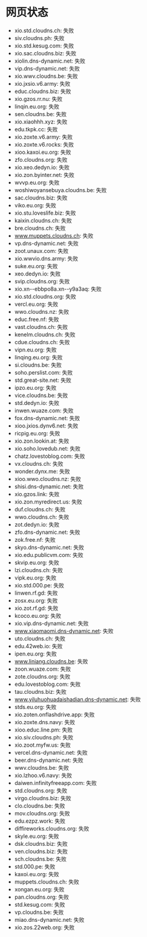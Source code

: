# 网页状态
- xio.std.cloudns.ch: 失败
- siv.cloudns.ph: 失败
- xio.std.kesug.com: 失败
- xio.sac.cloudns.biz: 失败
- xiolin.dns-dynamic.net: 失败
- vip.dns-dynamic.net: 失败
- xio.wwv.cloudns.be: 失败
- xio.jxsio.v6.army: 失败
- educ.cloudns.biz: 失败
- xio.gzos.rr.nu: 失败
- linqin.eu.org: 失败
- sen.cloudns.be: 失败
- xio.xiaohhh.xyz: 失败
- edu.tkpk.cc: 失败
- xio.zoxte.v6.army: 失败
- xio.zoxte.v6.rocks: 失败
- xioo.kaxoi.eu.org: 失败
- zfo.cloudns.org: 失败
- xio.xeo.dedyn.io: 失败
- xio.zon.byinter.net: 失败
- wvvp.eu.org: 失败
- woshiwoyansebuya.cloudns.be: 失败
- sac.cloudns.biz: 失败
- viko.eu.org: 失败
- xio.stu.loveslife.biz: 失败
- kaixin.cloudns.ch: 失败
- bre.cloudns.ch: 失败
- www.muppets.cloudns.ch: 失败
- vp.dns-dynamic.net: 失败
- zoot.unaux.com: 失败
- xio.wwvio.dns.army: 失败
- suke.eu.org: 失败
- xeo.dedyn.io: 失败
- svip.cloudns.org: 失败
- xio.xn--ebbpo8a.xn--y9a3aq: 失败
- xio.std.cloudns.org: 失败
- vercl.eu.org: 失败
- wwo.cloudns.nz: 失败
- educ.free.nf: 失败
- vast.cloudns.ch: 失败
- kenelm.cloudns.ch: 失败
- cdue.cloudns.ch: 失败
- vipn.eu.org: 失败
- linqing.eu.org: 失败
- si.cloudns.be: 失败
- soho.perslist.com: 失败
- std.great-site.net: 失败
- ipzo.eu.org: 失败
- vice.cloudns.be: 失败
- std.dedyn.io: 失败
- inwen.wuaze.com: 失败
- fox.dns-dynamic.net: 失败
- xioo.jxios.dynv6.net: 失败
- ricpig.eu.org: 失败
- xio.zon.lookin.at: 失败
- xio.soho.lovedub.net: 失败
- chatz.lovestoblog.com: 失败
- vx.cloudns.ch: 失败
- wonder.dynx.me: 失败
- xioo.wwo.cloudns.nz: 失败
- shisi.dns-dynamic.net: 失败
- xio.gzos.link: 失败
- xio.zon.myredirect.us: 失败
- duf.cloudns.ch: 失败
- wwo.cloudns.ch: 失败
- zot.dedyn.io: 失败
- zfo.dns-dynamic.net: 失败
- zok.free.nf: 失败
- skyo.dns-dynamic.net: 失败
- xio.edu.publicvm.com: 失败
- skvip.eu.org: 失败
- lzi.cloudns.ch: 失败
- vipk.eu.org: 失败
- xio.std.000.pe: 失败
- linwen.rf.gd: 失败
- zosx.eu.org: 失败
- xio.zot.rf.gd: 失败
- kcoco.eu.org: 失败
- xio.vip.dns-dynamic.net: 失败
- www.xiaomaomi.dns-dynamic.net: 失败
- uto.cloudns.ch: 失败
- edu.42web.io: 失败
- ipen.eu.org: 失败
- www.liniang.cloudns.be: 失败
- zoon.wuaze.com: 失败
- zote.cloudns.org: 失败
- edu.lovestoblog.com: 失败
- tau.cloudns.biz: 失败
- www.yiluhuohuadaishadian.dns-dynamic.net: 失败
- stds.eu.org: 失败
- xio.zoten.onflashdrive.app: 失败
- xio.zoxte.dns.navy: 失败
- xioo.educ.line.pm: 失败
- xio.siv.cloudns.ph: 失败
- xio.zoot.myfw.us: 失败
- vercel.dns-dynamic.net: 失败
- beer.dns-dynamic.net: 失败
- wwv.cloudns.be: 失败
- xio.lzhoo.v6.navy: 失败
- daiwen.infinityfreeapp.com: 失败
- std.cloudns.org: 失败
- virgo.cloudns.biz: 失败
- clo.cloudns.be: 失败
- mov.cloudns.org: 失败
- edu.ezpz.work: 失败
- diffireworks.cloudns.org: 失败
- skyle.eu.org: 失败
- dsk.cloudns.biz: 失败
- ven.cloudns.biz: 失败
- sch.cloudns.be: 失败
- std.000.pe: 失败
- kaxoi.eu.org: 失败
- muppets.cloudns.ch: 失败
- xongan.eu.org: 失败
- pan.cloudns.org: 失败
- std.kesug.com: 失败
- vp.cloudns.be: 失败
- miao.dns-dynamic.net: 失败
- xio.zos.22web.org: 失败
